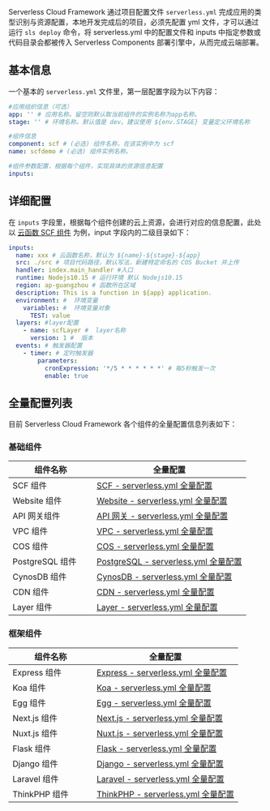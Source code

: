 Serverless Cloud Framework 通过项目配置文件 `serverless.yml` 完成应用的类型识别与资源配置，本地开发完成后的项目，必须先配置 yml 文件，才可以通过运行 `sls deploy` 命令，将 serverless.yml 中的配置文件和 inputs 中指定参数或代码目录会都被传入 Serverless Components 部署引擎中，从而完成云端部署。

## 基本信息

一个基本的 `serverless.yml` 文件里，第一层配置字段为以下内容：

```yml
#应用组织信息（可选）
app: '' # 应用名称。留空则默认取当前组件的实例名称为app名称。
stage: '' # 环境名称。默认值是 dev。建议使用 ${env.STAGE} 变量定义环境名称

#组件信息
component: scf # (必选) 组件名称，在该实例中为 scf
name: scfdemo # (必选) 组件实例名称。

#组件参数配置，根据每个组件，实现具体的资源信息配置
inputs:

```

## 详细配置

在 `inputs` 字段里，根据每个组件创建的云上资源，会进行对应的信息配置，此处以 [云函数 SCF 组件](https://github.com/serverless-components/tencent-scf) 为例，input 字段内的二级目录如下：

```yml
inputs:
  name: xxx # 云函数名称，默认为 ${name}-${stage}-${app}
  src: ./src # 项目代码路径，默认写法，新建特定命名的 COS Bucket 并上传
  handler: index.main_handler #入口
  runtime: Nodejs10.15 # 运行环境 默认 Nodejs10.15
  region: ap-guangzhou # 函数所在区域
  description: This is a function in ${app} application.
  environment: #  环境变量
    variables: #  环境变量对象
      TEST: value
  layers: #layer配置
    - name: scfLayer #  layer名称
      version: 1 #  版本
  events: # 触发器配置
    - timer: # 定时触发器
        parameters:
          cronExpression: '*/5 * * * * * *' # 每5秒触发一次
          enable: true
```

## 全量配置列表
目前 Serverless Cloud Framework 各个组件的全量配置信息列表如下：

### 基础组件
<style>
table th:nth-of-type(1) {
width: 150px;        
}
</style>
| 组件名称                   |    全量配置                           |  
| ----------------------- | ---------------------------------------- | 
| SCF 组件     | [SCF - serverless.yml 全量配置](https://github.com/serverless-components/tencent-scf/blob/master/docs/configure.md)         |
| Website 组件  |[Website - serverless.yml 全量配置](https://github.com/serverless-components/tencent-website/blob/master/docs/configure.md)|      
| API 网关组件     | [API 网关 - serverless.yml 全量配置](https://github.com/serverless-components/tencent-apigateway/blob/master/docs/configure.md)                |      
| VPC 组件     | [VPC - serverless.yml 全量配置](https://github.com/serverless-components/tencent-vpc/blob/master/docs/configure.md)          |      
| COS 组件     | [COS - serverless.yml 全量配置](https://github.com/serverless-components/tencent-cos/blob/master/docs/configure.md)              |      
| PostgreSQL 组件   | [PostgreSQL - serverless.yml 全量配置](https://github.com/serverless-components/tencent-postgresql/blob/master/docs/configure.md)         |      
| CynosDB 组件     | [CynosDB - serverless.yml 全量配置](https://github.com/serverless-components/tencent-cynosdb/blob/master/docs/configure.md)             |      
| CDN 组件 | [CDN - serverless.yml 全量配置](https://github.com/serverless-components/tencent-cdn/blob/master/example/serverless.yml)           |
| Layer 组件    |[Layer - serverless.yml 全量配置](https://github.com/serverless-components/tencent-layer/blob/master/docs/configure.md)|

### 框架组件
<style>
table th:nth-of-type(1) {
width: 150px;        
}
</style>

| 组件名称                   |    全量配置                           |  
| ----------------------- | ---------------------------------------- | 
| Express 组件     | [Express - serverless.yml 全量配置](https://github.com/serverless-components/tencent-express/blob/master/docs/configure.md) |
|  Koa 组件       | [Koa - serverless.yml 全量配置](https://github.com/serverless-components/tencent-koa/blob/master/docs/configure.md)         |      
| Egg 组件  | [Egg - serverless.yml 全量配置](https://github.com/serverless-components/tencent-egg/blob/master/docs/configure.md)   |      
| Next.js 组件  | [Next.js - serverless.yml 全量配置](https://github.com/serverless-components/tencent-nextjs/blob/master/docs/configure.md)   |
| Nuxt.js 组件 | [Nuxt.js - serverless.yml 全量配置](https://github.com/serverless-components/tencent-nuxtjs/blob/master/docs/configure.md) |
| Flask 组件 | [Flask - serverless.yml 全量配置](https://github.com/serverless-components/tencent-flask/blob/master/docs/configure.md) |
| Django 组件 | [Django - serverless.yml 全量配置](https://github.com/serverless-components/tencent-django/blob/master/docs/configure.md)|
|Laravel 组件|[Laravel - serverless.yml 全量配置](https://github.com/serverless-components/tencent-laravel/blob/master/docs/configure.md)|
|ThinkPHP 组件|[ThinkPHP - serverless.yml 全量配置](https://github.com/serverless-components/tencent-thinkphp/blob/master/docs/configure.md)|
